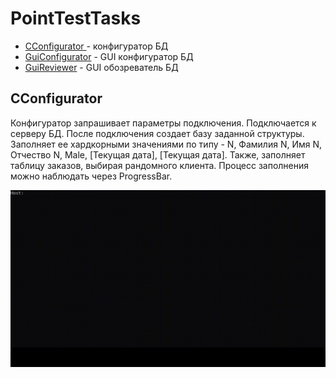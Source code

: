 # PointTestTasks

- [CConfigurator ](https://github.com/sergeymsui/PointTestTasks/tree/main/CConfigurator) - конфигуратор БД
- [GuiConfigurator](https://github.com/sergeymsui/PointTestTasks/tree/main/GuiConfigurator) - GUI конфигуратор БД
- [GuiReviewer](https://github.com/sergeymsui/PointTestTasks/tree/main/GuiReviewer) - GUI обозреватель БД

## CConfigurator

Конфигуратор запрашивает параметры подключения. Подключается к серверу БД. После подключения создает базу заданной структуры. Заполняет ее хардкорными значениями по типу - N, Фамилия N, Имя N, Отчество N, Male, [Текущая дата], [Текущая дата]. Также, заполняет таблицу заказов, выбирая рандомного клиента. Процесс заполнения можно наблюдать через ProgressBar.

![.1k23j4hk23jh](.1k23j4hk23jh.gif)

